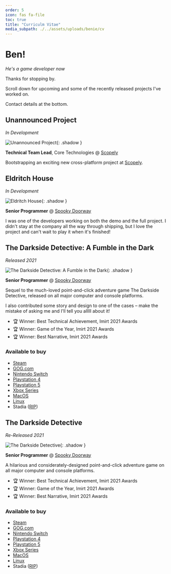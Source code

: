 ```yaml
---
order: 5
icon: fas fa-file
toc: true
title: "Curriculm Vitae"
media_subpath: ./../assets/uploads/benie/cv
---
```


# Ben!
_He's a game developer now_

Thanks for stopping by.

Scroll down for upcoming and some of the recently released
projects I've worked on.

Contact details at the bottom.


## Unannounced Project
_In Development_

![Unannounced Project](unnanounced.jpg){: .shadow }

**Technical Team Lead**, Core Technologies @ [Scopely](https://scopely.com)

Bootstrapping an exciting new cross-platform project at [Scopely](https://scopely.com).

## Eldritch House
_In Development_

![Eldritch House](eldritch-house-library.jpg){: .shadow }

**Senior Programmer** @ [Spooky Doorway](https://spookydoorway.com)

I was one of the developers working on both the demo and the full project. I didn't stay at the company all the way through shipping, but I love the project and can't wait to play it when it's finished!

## The Darkside Detective: A Fumble in the Dark
_Released 2021_

![The Darkside Detective: A Fumble in the Dark](dsd2.jpg){: .shadow }

**Senior Programmer** @ [Spooky Doorway](https://spookydoorway.com)

Sequel to the much-loved point-and-click adventure game The Darkside Detective, released on all major computer and console platforms.

I also contributed some story and design to one of the cases – make the mistake of asking me and I'll tell you alllll about it!

- 🏆 Winner: Best Technical Achievement, Imirt 2021 Awards
- 🏆 Winner: Game of the Year, Imirt 2021 Awards
- 🏆 Winner: Best Narrative, Imirt 2021 Awards

### Available to buy
- [Steam](https://store.steampowered.com/app/795420/The_Darkside_Detective_A_Fumble_in_the_Dark/)
- [GOG.com](https://www.gog.com/game/the_darkside_detective_a_fumble_in_the_dark)
- [Nintendo Switch](https://www.nintendo.com/games/detail/the-darkside-detective-a-fumble-in-the-dark-switch/)
- [Playstation 4](https://store.playstation.com/en-us/product/UP3385-CUSA26042_00-DARKSIDE1NAPS400)
- [Playstation 5](https://store.playstation.com/en-us/product/UP3385-CUSA26042_00-DARKSIDE1NAPS400)
- [Xbox Series](https://www.microsoft.com/en-us/p/the-darkside-detective/9nrwnjs7js6h?activetab=pivot:overviewtab)
- [MacOS](https://gamejolt.com/games/thedarksidedetective/49420)
- [Linux](https://gamejolt.com/games/thedarksidedetective/49420)
- Stadia ([RIP](https://www.theverge.com/2022/9/29/23378713/google-stadia-shutting-down-game-streaming-january-2023))

## The Darkside Detective
_Re-Released 2021_

![The Darkside Detective](dsd1.jpg){: .shadow }

**Senior Programmer** @ [Spooky Doorway](https://spookydoorway.com)

A hilarious and considerately-designed point-and-click adventure game on all major computer and console platforms.

- 🏆 Winner: Best Technical Achievement, Imirt 2021 Awards
- 🏆 Winner: Game of the Year, Imirt 2021 Awards
- 🏆 Winner: Best Narrative, Imirt 2021 Awards

### Available to buy
- [Steam](https://store.steampowered.com/app/368390/The_Darkside_Detective/)
- [GOG.com](https://www.gog.com/game/the_darkside_detective)
- [Nintendo Switch](https://www.nintendo.com/games/detail/the-darkside-detective-switch/)
- [Playstation 4](https://store.playstation.com/en-us/product/UP3385-CUSA26042_00-DARKSIDE1NAPS400)
- [Playstation 5](https://store.playstation.com/en-us/product/UP3385-CUSA26042_00-DARKSIDE1NAPS400)
- [Xbox Series](https://www.microsoft.com/en-us/p/the-darkside-detective/9nrwnjs7js6h?activetab=pivot:overviewtab)
- [MacOS](https://gamejolt.com/games/thedarksidedetective/49420)
- [Linux](https://gamejolt.com/games/thedarksidedetective/49420)
- Stadia ([RIP](https://www.theverge.com/2022/9/29/23378713/google-stadia-shutting-down-game-streaming-january-2023))